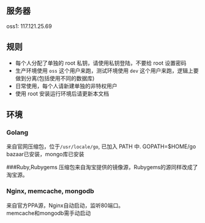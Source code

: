 ## 服务器
oss1: 117.121.25.69

## 规则

* 每个人分配了单独的 root 私钥，请使用私钥登陆，不要给 root 设置密码
* 生产环境使用 `oss` 这个用户来跑，测试环境使用 `dev` 这个用户来跑，逻辑上要做到分离(包括使用不同的数据库)
* 日常使用，每个人请新建单独的非特权用户
* 使用 root 安装运行环境后请更新本文档

## 环境

### Golang
来自官网压缩包，位于`/usr/locale/go`, 已加入 PATH 中.
GOPATH=$HOME/go 
bazaar已安装，mongo库已安装

###Ruby,Rubygems
压缩包来自淘宝提供的镜像源，Rubygems的源同样改成了淘宝源。

### Nginx, memcache, mongodb
来自官方PPA源，Nginx自动启动，监听80端口。  
memcache和mongodb需手动启动
